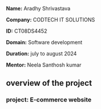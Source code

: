 **Name:** Aradhy Shrivastava

**Company:** CODTECH IT SOLUTIONS

**ID:** CT08DS4452

**Domain:** Software development

**Duration:** july to august 2024

**Mentor:** Neela Santhosh kumar

## overview of the project






### project: E-commerce website  
